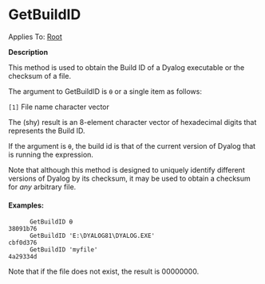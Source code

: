 




<h1 class="heading"><span class="name">GetBuildID</span></h1>

Applies To: [Root](../a-z/root.md)


**Description**


This method is used to obtain the Build ID of a Dyalog executable or the checksum of a file.




The argument to GetBuildID is `⍬` or a
single item as follows:


`[1]` File name character vector



The (shy) result is an 8-element character vector of hexadecimal digits that
represents the Build ID.


If the argument is `⍬`, the build id is
that of the current version of Dyalog that is running the expression.


Note that although this method is designed to uniquely identify different
versions of Dyalog by its checksum, it may be used to obtain a checksum
for *any* arbitrary file.

#### Examples:
```apl
      GetBuildID ⍬
38091b76
      GetBuildID 'E:\DYALOG81\DYALOG.EXE'
cbf0d376
      GetBuildID 'myfile'
4a29334d
```


Note that if the file does not exist, the result is 00000000.


